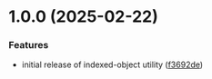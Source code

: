 # 1.0.0 (2025-02-22)


### Features

* initial release of indexed-object utility ([f3692de](https://github.com/newboy2006hosur/indexed-object/commit/f3692de4edf9a5d2a95531a17587b9e6875d1446))

